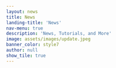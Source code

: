 ```yaml
---
layout: news
title: News
landing-title: 'News'
nav-menu: true
description: 'News, Tutorials, and More'
image: assets/images/update.jpeg
banner_color: style7
author: null
show_tile: true
---
```


<!-- markdownlint-disable MD033 -->

<div class='sk-ww-linkedin-page-post' data-embed-id='25538864'></div><script src='https://widgets.sociablekit.com/linkedin-page-posts/widget.js' defer></script>
